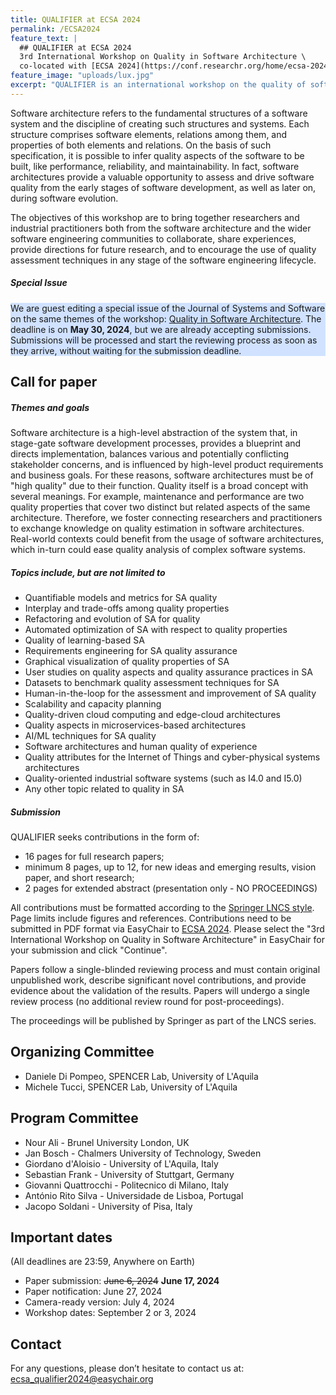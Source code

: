 ```yaml
---
title: QUALIFIER at ECSA 2024
permalink: /ECSA2024
feature_text: |
  ## QUALIFIER at ECSA 2024
  3rd International Workshop on Quality in Software Architecture \
  co-located with [ECSA 2024](https://conf.researchr.org/home/ecsa-2024)
feature_image: "uploads/lux.jpg"
excerpt: "QUALIFIER is an international workshop on the quality of software architectures."
---
```


Software architecture refers to the fundamental structures of a software system and the discipline of creating such structures and systems. Each structure comprises software elements, relations among them, and properties of both elements and relations.
On the basis of such specification, it is possible to infer quality aspects of the software to be built, like performance, reliability, and maintainability.
In fact, software architectures provide a valuable opportunity to assess and drive software quality from the early stages of software development, as well as later on, during software evolution.

The objectives of this workshop are to bring together researchers and industrial practitioners both from the software architecture and the wider software engineering communities to collaborate, share experiences, provide directions for future research, and to encourage the use of quality assessment techniques in any stage of the software engineering lifecycle.

##### Special Issue
<p style="background-color: #d0e2ff">
We are guest editing a special issue of the Journal of Systems and Software on the same themes of the workshop: <a href="https://www.sciencedirect.com/journal/journal-of-systems-and-software/about/call-for-papers#quality-in-software-architecture">Quality in Software Architecture</a>. The deadline is on <strong>May 30, 2024</strong>, but we are already accepting submissions. Submissions will be processed and start the reviewing process as soon as they arrive, without waiting for the submission deadline.
</p>

## Call for paper

##### Themes and goals

Software architecture is a high-level abstraction of the system that, in stage-gate software development processes, provides a blueprint and directs implementation, balances various and potentially conflicting stakeholder concerns, and is influenced by high-level product requirements and business goals. For these reasons, software architectures must be of "high quality" due to their function. Quality itself is a broad concept with several meanings. For example, maintenance and performance are two quality properties that cover two distinct but related aspects of the same architecture. Therefore, we foster connecting researchers and practitioners to exchange knowledge on quality estimation in software architectures. Real-world contexts could benefit from the usage of software architectures, which in-turn could ease quality analysis of complex software systems.

##### Topics include, but are not limited to

 - Quantifiable models and metrics for SA quality
 - Interplay and trade-offs among quality properties
 - Refactoring and evolution of SA for quality
 - Automated optimization of SA with respect to quality properties
 - Quality of learning-based SA
 - Requirements engineering for SA quality assurance
 - Graphical visualization of quality properties of SA
 - User studies on quality aspects and quality assurance practices in SA
 - Datasets to benchmark quality assessment techniques for SA
 - Human-in-the-loop for the assessment and improvement of SA quality
 - Scalability and capacity planning
 - Quality-driven cloud computing and edge-cloud architectures
 - Quality aspects in microservices-based architectures
 - AI/ML techniques for SA quality
 - Software architectures and human quality of experience
 - Quality attributes for the Internet of Things and cyber-physical systems architectures
 - Quality-oriented industrial software systems (such as I4.0 and I5.0)
 - Any other topic related to quality in SA

##### Submission

QUALIFIER seeks contributions in the form of:
- 16 pages for full research papers;
- minimum 8 pages, up to 12, for new ideas and emerging results, vision paper, and short research;
- 2 pages for extended abstract (presentation only - NO PROCEEDINGS)

All contributions must be formatted according to the [Springer LNCS style](http://www.springer.com/computer/lncs?SGWID=0-164-6-793341-0). Page limits include figures and references.
Contributions need to be submitted in PDF format via EasyChair to [ECSA 2024](https://easychair.org/conferences/?conf=ecsa2024).
Please select the "3rd International Workshop on Quality in Software Architecture" in EasyChair for your submission and click "Continue".

Papers follow a single-blinded reviewing process and must contain original unpublished work, describe significant novel contributions, and provide evidence about the validation of the results. 
Papers will undergo a single review process (no additional review round for post-proceedings).

The proceedings will be published by Springer as part of the LNCS series.

## Organizing Committee

 * Daniele Di Pompeo, SPENCER Lab, University of L'Aquila
 * Michele Tucci, SPENCER Lab, University of L'Aquila

## Program Committee

 * Nour Ali - Brunel University London, UK
 * Jan Bosch - Chalmers University of Technology, Sweden
 * Giordano d'Aloisio - University of L'Aquila, Italy
 * Sebastian Frank - University of Stuttgart, Germany
 * Giovanni Quattrocchi - Politecnico di Milano, Italy
 * António Rito Silva - Universidade de Lisboa, Portugal
 * Jacopo Soldani - University of Pisa, Italy

## Important dates
(All deadlines are 23:59, Anywhere on Earth)

- Paper submission: ~~June 6, 2024~~ **June 17, 2024**
- Paper notification: June 27, 2024
- Camera-ready version: July 4, 2024
- Workshop dates: September 2 or 3, 2024

## Contact
For any questions, please don’t hesitate to contact us at: [ecsa_qualifier2024@easychair.org](ecsa_qualifier2024@easychair.org)

